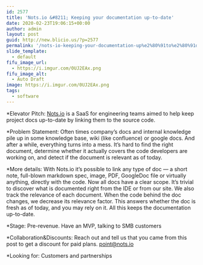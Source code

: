 ```yaml
---
id: 2577
title: 'Nots.io &#8211; Keeping your documentation up‑to‑date'
date: 2020-02-23T19:06:15+00:00
author: admin
layout: post
guid: http://new.blicio.us/?p=2577
permalink: '/nots-io-keeping-your-documentation-up%e2%80%91to%e2%80%91date/'
slide_template:
  - default
fifu_image_url:
  - https://i.imgur.com/0UJ2EAx.png
fifu_image_alt:
  - Auto Draft
image: https://i.imgur.com/0UJ2EAx.png
tags:
  - software
---
```

*Elevator Pitch: [Nots.io](http://nots.io "Nots.io ") is a SaaS for engineering teams aimed to help keep project docs up-to-date by linking them to the source code.

*Problem Statement: Often times company’s docs and internal knowledge pile up in some knowledge base, wiki (like confluence) or google docs. And after a while, everything turns into a mess. It’s hard to find the right document, determine whether it actually covers the code developers are working on, and detect if the document is relevant as of today.

*More details: With Nots.io it’s possible to link any type of doc — a short note, full-blown markdown spec, image, PDF, GoogleDoc file or virtually anything, directly with the code. Now all docs have a clear scope. It’s trivial to discover what is documented right from the IDE or from our site. We also track the relevance of each document. When the code behind the doc changes, we decrease its relevance factor. This answers whether the doc is fresh as of today, and you may rely on it. All this keeps the documentation up-to-date.

*Stage: Pre-revenue. Have an MVP, talking to SMB customers

*Collaboration&Discounts: Reach out and tell us that you came from this post to get a discount for paid plans. point@nots.io

*Looking for: Customers and partnerships